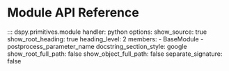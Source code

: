 # Module API Reference

::: dspy.primitives.module
    handler: python
    options:
        show_source: true
        show_root_heading: true
        heading_level: 2
        members:
          - BaseModule
          - postprocess_parameter_name
        docstring_section_style: google
        show_root_full_path: false
        show_object_full_path: false
        separate_signature: false
